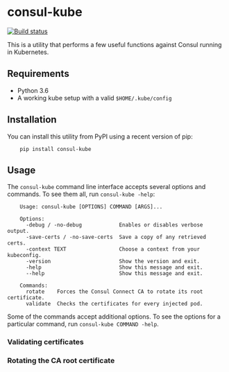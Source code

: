 consul-kube
===========

[![Build status](https://travis-ci.org/tradel/consul-kube.svg?master)](https://travis-ci.org/tradel)

This is a utility that performs a few useful functions against Consul running in Kubernetes. 


## Requirements

 * Python 3.6
 * A working kube setup with a valid `$HOME/.kube/config`


## Installation

You can install this utility from PyPI using a recent version of pip:

        pip install consul-kube 
        

## Usage

The `consul-kube` command line interface accepts several options and commands. To see them all, run
`consul-kube -help`:

        Usage: consul-kube [OPTIONS] COMMAND [ARGS]...
        
        Options:
          -debug / -no-debug            Enables or disables verbose output.
          -save-certs / -no-save-certs  Save a copy of any retrieved certs.
          -context TEXT                 Choose a context from your kubeconfig.
          -version                      Show the version and exit.
          -help                         Show this message and exit.
          --help                        Show this message and exit.
        
        Commands:
          rotate    Forces the Consul Connect CA to rotate its root certificate.
          validate  Checks the certificates for every injected pod.

Some of the commands accept additional options. To see the options for a particular command, run
`consul-kube COMMAND -help`.

### Validating certificates

### Rotating the CA root certificate
